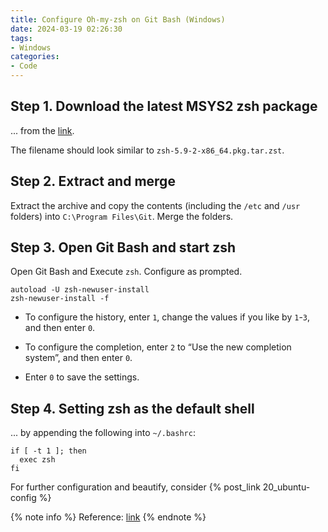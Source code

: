 ```yaml
---
title: Configure Oh-my-zsh on Git Bash (Windows)
date: 2024-03-19 02:26:30
tags:
- Windows
categories: 
- Code
---
```



## Step 1. Download the latest MSYS2 zsh package

... from the [link](https://packages.msys2.org/package/zsh?repo=msys&variant=x86_64).

The filename should look similar to `zsh-5.9-2-x86_64.pkg.tar.zst`.

## Step 2. Extract and merge

Extract the archive and copy the contents (including the `/etc` and `/usr` folders) into `C:\Program Files\Git`. Merge the folders. 

## Step 3. Open Git Bash and start zsh

Open Git Bash and Execute `zsh`. Configure as prompted.

```
autoload -U zsh-newuser-install
zsh-newuser-install -f
```

- To configure the history, enter `1`, change the values if you like by `1`-`3`, and then enter `0`.

- To configure the completion, enter `2` to “Use the new completion system”, and then enter `0`.

- Enter `0` to save the settings.

## Step 4. Setting zsh as the default shell

... by appending the following into `~/.bashrc`:

```
if [ -t 1 ]; then
  exec zsh
fi
```

For further configuration and beautify, consider {% post_link 20_ubuntu-config %}

{% note info %}
Reference: [link](https://dominikrys.com/posts/zsh-in-git-bash-on-windows/)
{% endnote %}
